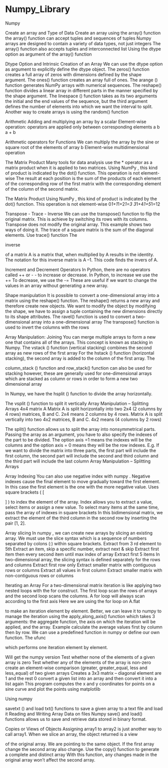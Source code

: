 # Numpy_Library

Numpy

Create an array and Type of Data
Create an array using the array() function
the array() function can accept tuples and sequences of tuples
Numpy arrays are designed to contain a variety of data types, not just integers
The array() function also accepts tuples and interconnected list
Using the dtype option as argument of the array() function

Dtype Option and Intrinsic Creation of an Array
We can use the 
dtype
 option as argument to explicitly define the dtype object.
The 
zeros() 
function creates a full array of zeros with dimensions defined by the shape argument.
The 
ones() 
function creates an array full of ones.
The 
arange
() 
function generates 
NumPy
 arrays with numerical sequences.
The 
reshape() 
function divides a linear array in different parts in the manner specified by the shape argument.
The 
linespace
() 
function takes as its two arguments the initial and the end values of the sequence, but the third argument defines the number of elements into which we want the interval to split.
Another way to create arrays is using the 
random()
function

Arithmetic
Adding and multiplying an array by a scalar
Element-wise
 operation:
 operators are applied only between corresponding elements
a
b
a + b

Arithmetic operators for Functions
We can multiply the array by the sine or square root of the elements of array 
b
Element-wise
 multidimensional operation

The Matrix Product
Many tools for data analysis use the
 * 
operator as a matrix product when it is applied to two matrices.
Using 
NumPy
, this kind of product is indicated by the 
dot() 
function.
This operation is not element-wise
The result at each position is the sum of the products of each element of the corresponding row of the first matrix with the corresponding element of the column of the second matrix.

The Matrix Product
Using 
NumPy
, this kind of product is indicated by the 
dot() 
function.
This operation is not element-wise
0*1+1*1+2*1=3
3*1+4*1+5*1=12

Transpose - Trace - Inverse
We can use the 
transpose()
function to flip the original matrix.
This is achieve by switching its rows with its columns. Transpose does not modify the original array. This example shows two ways of doing it.
The 
trace
 of a square 
matrix
 is the sum of the diagonal elements. Use 
trace() 
function
The
 
inverse
 
of a matrix A is a matrix that, when multiplied by A results in the identity.
 The notation for this inverse matrix is A
–1.
 This code finds the invers of A.

Increment and Decrement Operators
In Python, there are no operators called ++ or - - to increase or decrease.
In Python, to increase we use the 
+=
To decrease, we use the 
-=
These are useful if we want to change the values in an array without generating a new array.

Shape manipulation
It is possible to convert a one-dimensional array into a matrix using the 
reshape() 
function.
The 
reshape() 
returns a new array and therefore create new objects.
We want to modify the object by modifying the shape, we have to assign a tuple containing the new dimensions directly to its shape attributes.
The 
ravel() 
function is used to convert a two-dimensional array into a one-dimensional array
The 
transpose() 
function is used to invert the columns with the rows

Array Manipulation: Joining
You can merge multiple arrays to form a new one that contains all of the arrays. This concept is known as 
stacking
 in Numpy.
The 
vstack
() 
function (vertical stacking) combines the second array as new rows of the first array
For the 
hstack
() 
function (horizontal stacking), the second array is added to the column of the first array.
The
 
column_stack
() 
function and 
row_stack() 
function can also be used for stacking however, these are generally used for one-dimensional arrays which are stacked as column or rows in order to form a new two dimensional array

In Numpy, we have the 
hsplit
() 
function to divide the array horizontally.
 
The 
vsplit
() 
function to split it vertically
Array Manipulation – Splitting Arrays
4x4 matrix A
Matrix A is split horizontally into two 2x4 (2 columns by 4 rows) matrices, B and C. 
2x4
 means 2 columns by 4 rows. 
Matrix A is split vertically into two 4x2 matrices, B and C. 
4x2
 means (4 columns by 2 rows) 

The 
split() 
function allows us to split the array into 
nonsymmetrical
 parts.
Passing the array as an argument, you have to also specify the indexes of the part to be divided.
The option 
axis =1 
means the indexes will be the columns and the option 
axis = 0 
means they will be the row indexes.
E.g. If we want to divide the matrix into three parts, 
the first part 
will include the first column, the second part will include the second and third column and the third part will include the last column
Array Manipulation – Splitting Arrays

Array Indexing
You can also use negative index with 
numpy
. Negative indexes cause the final element to move gradually toward the first element. In this case the first element is the one with the more negative value.
Uses square brackets (
[
 
]
) to index the element of the array.
Index allows you to extract a value, select items or assign a new value.
To select many items at the same time, pass the array of indexes in square brackets
In this bidimensional matrix, we extract the element of the third column in the second row by inserting the pair [1, 2].

Array slicing
In 
numpy
, we can create new arrays by slicing an existing array.
We must use the slice syntax which is a sequence of numbers separated by colons (:) within square brackets.
Extract from 3
rd
 element to 5th 
Extract an item, skip a specific number, extract next & skip 
Extract first item then every second item until max index of array
Extract first 5 items
In two-dimensional array, the slicing syntax is defined separately for the rows and columns
Extract first row only
Extract smaller matrix with contiguous rows or columns
Extract all values in first column
Extract smaller matrix with non-contiguous rows or columns

Iterating an Array
For a two-dimensional matrix iteration is like applying two nested loops with the 
for 
construct. The first loop scan the rows of arrays and the second loop  scans the columns. A 
for loop 
will always scan according to the first axis
Here we are using the for loop on 
A.flat
 
to make an iteration element by element. 
Better, we can leave it to 
numpy
 to manage the iteration using the 
apply_along_axis() 
function which takes 3 arguments: the aggregate function, the axis on which the iteration will be applied, and the array. Example calculate the average values first by column then by row.
We can use a predefined function in 
numpy
 or define our own function. The 
ufunc
 
which performs one iteration element by element.

Will get the 
numpy
 version
 Test whether none of the elements of a given array is zero
 Test whether any of the elements of the array is non-zero
create an element-wise comparison (greater, greater_equal, less and less_equal) of two given arrays
Creates a 3x3 matrix – diagonal element are 1 and the rest 0
  convert a given list into an array and then convert it into a list again
  This program computes the x and y coordinates for points on a sine curve and plot the points using 
matplotlib

 Using 
numpy
  
savetxt
() and load txt() functions to save a given array to a text file and load it
Reading and Writing Array Data on files
Numpy
  save() and load() functions allows us to save and retrieve data stored in binary format. 

Copies or Views of Objects
Assigning array1 to array2 is just another way to call array1.
When we slice an array, the object returned is a 
view
 
of the original array. We are pointing to the same object. If the first array change the second array also change.
Use the 
copy() 
function to generate a complete and distinct array With this function, any changes made in the original array won’t affect the second array. 

